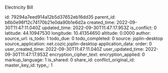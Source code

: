 Electricity Bill

id: 79294a7eed914a12b5d37652eb16dd35
parent_id: b6b0e96f12c74170b21e0da90b1e6d2a
created_time: 2022-09-30T11:47:11.040Z
updated_time: 2022-09-30T11:47:17.953Z
is_conflict: 0
latitude: 44.10947530
longitude: 10.41354650
altitude: 0.0000
author: 
source_url: 
is_todo: 1
todo_due: 0
todo_completed: 0
source: joplin-desktop
source_application: net.cozic.joplin-desktop
application_data: 
order: 0
user_created_time: 2022-09-30T11:47:11.040Z
user_updated_time: 2022-09-30T11:47:17.953Z
encryption_cipher_text: 
encryption_applied: 0
markup_language: 1
is_shared: 0
share_id: 
conflict_original_id: 
master_key_id: 
type_: 1